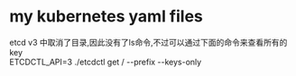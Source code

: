 # my kubernetes yaml files

etcd v3 中取消了目录,因此没有了ls命令,不过可以通过下面的命令来查看所有的key<br>
ETCDCTL_API=3 ./etcdctl get / --prefix --keys-only
